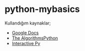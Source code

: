 # python-mybasics
Kullandığım kaynaklar;
<ul>
  <li><a href = "https://developers.google.com/edu/python">Google Docs</a></li>
  <li><a href="https://github.com/TheAlgorithms/Python" >The AlgorithmsPython</a></li>
  <li><a href="https://runestone.academy/runestone/static/pythonds/index.html"> Interactive Py</a></li>
</ul>
